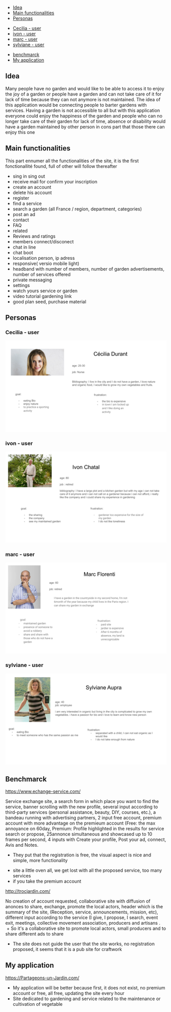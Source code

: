 - [Idea](#idea)
- [Main functionalities](#main-functionalities)
- [Personas](#personas)
* [Cecilia - user](#Cecilia---user)
* [ivon - user](#ivon---user)
* [marc - user](#marc---user)
* [sylviane - user](#sylviane---user)
- [benchmarck ](#benchmarck )
- [My application ](#My-application )

## Idea


Many people have no garden and would like to be able to access it to enjoy the joy of a garden
or people have a garden and can not take care of it for lack of time because they can not anymore is not maintained.
The idea of this application would be connecting people to barter gardens with services.
Having a garden is not accessible to all but with this application everyone could enjoy the happiness of the garden
and people who can no longer take care of their garden for lack of time,
absence or disability would have a garden maintained by other person in cons part that those there can enjoy this one

## Main functionalities

This part ennumer all the functionalities of the site, it is the first fonctionallité found, full of other will follow thereafter


- sing in sing out
- receive mail for confirm your inscription
- create an account
- delete his account
- register
- find a service
- search a garden (all France / region, department, categories)
- post an ad
- contact
- FAQ
- related
- Reviews and ratings
- members connect/disconect
- chat in line
- chat boot 
- localisation person, ip adress
- responsive( versio mobile light)
- headband with number of members, number of garden advertisements, number of services offered
- private messaging
- settings
- watch yours service or garden
- video tutorial gardening link
- good plan seed, purchase material


## Personas

### Cecilia - user
![](https://github.com/RemyGuilloux/TousAuJardin/blob/master/img/1.svg)
### ivon - user
![](https://github.com/RemyGuilloux/TousAuJardin/blob/master/img/Ivon.svg)
### marc - user
![](https://github.com/RemyGuilloux/TousAuJardin/blob/master/img/3.svg)
### sylviane - user
![](https://github.com/RemyGuilloux/TousAuJardin/blob/master/img/4.svg)

## Benchmarck 

https://www.echange-service.com/

Service exchange site, a search form in which place you want to find the service, banner scrolling with the new profile, several input according to third-party services (personal assistance, beauty, DIY, courses, etc.), a bandeau running with advertising partners, 2 input free account, premium account with more advantage on the premieum account (Free: the max annoyance on 60day, Premium: Profile highlighted in the results for service search or propose, 25annonce simultaneous and showcased up to 10 frames per second, 4 inputs with Create your profile, Post your ad, connect, Avis and Notes.

  + They put that the registration is free, the visual aspect is nice and simple, more functionality 

 - site a little oven all, we get lost with all the proposed service, too many services
 - if you take the premium account

http://trocjardin.com/

No creation of account requested, collaborative site with diffusion of anonces to share, exchange, promote the local actors, header which is the summary of the site, (Reception, service, announcements, mission, etc), different input according to the service (I give, I propose, I search, event exit, meetings, collective movement association, producers and artisans .
 
 + So it's a collaborative site to promote local actors, small producers and to share different ads to share
 - The site does not guide the user that the site works, no registration proposed, it seems that it is a pub site for craftwork

## My application
https://Partageons-un-Jardin.com/
  
+ My application will be better because first, it does not exist, no premium account or free, all free, updating the site every hour
+ Site dedicated to gardening and service related to the maintenance or cultivation of vegetable
